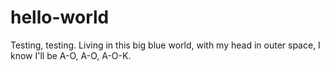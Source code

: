 # hello-world
Testing, testing. 
Living in this big blue world, with my head in outer space, I know I'll be A-O, A-O, A-O-K.
